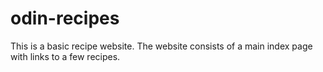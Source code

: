 # odin-recipes
This is a basic recipe website.
The website consists of a main index page with links to a few recipes.
